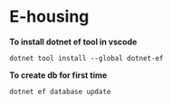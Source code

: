 # E-housing


**To install dotnet ef tool in vscode**
```
dotnet tool install --global dotnet-ef
```


**To create db for first time**
```
dotnet ef database update
```
